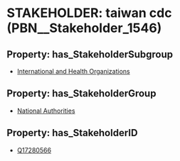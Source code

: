 # STAKEHOLDER: __taiwan cdc__ (PBN__Stakeholder_1546)

## Property: has_StakeholderSubgroup

* [International and Health Organizations](PBN__StakeholderSubgroup_116)

## Property: has_StakeholderGroup

* [National Authorities](PBN__StakeholderGroup_7)

## Property: has_StakeholderID

* [Q17280566](Q17280566)

